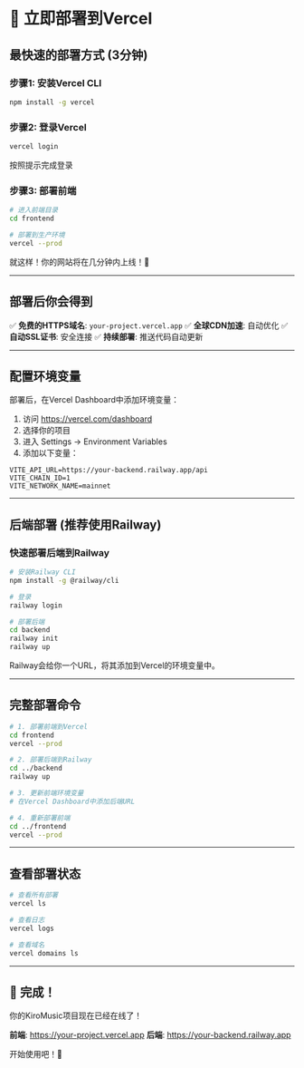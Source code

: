 # 🚀 立即部署到Vercel

## 最快速的部署方式 (3分钟)

### 步骤1: 安装Vercel CLI
```bash
npm install -g vercel
```

### 步骤2: 登录Vercel
```bash
vercel login
```
按照提示完成登录

### 步骤3: 部署前端
```bash
# 进入前端目录
cd frontend

# 部署到生产环境
vercel --prod
```

就这样！你的网站将在几分钟内上线！🎉

---

## 部署后你会得到

✅ **免费的HTTPS域名**: `your-project.vercel.app`
✅ **全球CDN加速**: 自动优化
✅ **自动SSL证书**: 安全连接
✅ **持续部署**: 推送代码自动更新

---

## 配置环境变量

部署后，在Vercel Dashboard中添加环境变量：

1. 访问 https://vercel.com/dashboard
2. 选择你的项目
3. 进入 Settings → Environment Variables
4. 添加以下变量：

```
VITE_API_URL=https://your-backend.railway.app/api
VITE_CHAIN_ID=1
VITE_NETWORK_NAME=mainnet
```

---

## 后端部署 (推荐使用Railway)

### 快速部署后端到Railway

```bash
# 安装Railway CLI
npm install -g @railway/cli

# 登录
railway login

# 部署后端
cd backend
railway init
railway up
```

Railway会给你一个URL，将其添加到Vercel的环境变量中。

---

## 完整部署命令

```bash
# 1. 部署前端到Vercel
cd frontend
vercel --prod

# 2. 部署后端到Railway
cd ../backend
railway up

# 3. 更新前端环境变量
# 在Vercel Dashboard中添加后端URL

# 4. 重新部署前端
cd ../frontend
vercel --prod
```

---

## 查看部署状态

```bash
# 查看所有部署
vercel ls

# 查看日志
vercel logs

# 查看域名
vercel domains ls
```

---

## 🎉 完成！

你的KiroMusic项目现在已经在线了！

**前端**: https://your-project.vercel.app
**后端**: https://your-backend.railway.app

开始使用吧！🚀
